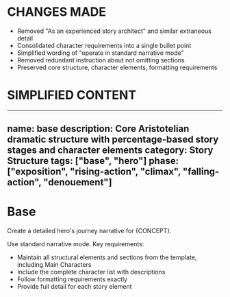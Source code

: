# CHANGES MADE
- Removed "As an experienced story architect" and similar extraneous detail
- Consolidated character requirements into a single bullet point 
- Simplified wording of "operate in standard narrative mode"
- Removed redundant instruction about not omitting sections
- Preserved core structure, character elements, formatting requirements

# SIMPLIFIED CONTENT
---
name: base
description: Core Aristotelian dramatic structure with percentage-based story stages and character elements 
category: Story Structure
tags: ["base", "hero"]
phase: ["exposition", "rising-action", "climax", "falling-action", "denouement"]
---

# Base

Create a detailed hero's journey narrative for {CONCEPT}.

Use standard narrative mode. Key requirements:

- Maintain all structural elements and sections from the template, including Main Characters
- Include the complete character list with descriptions 
- Follow formatting requirements exactly
- Provide full detail for each story element
